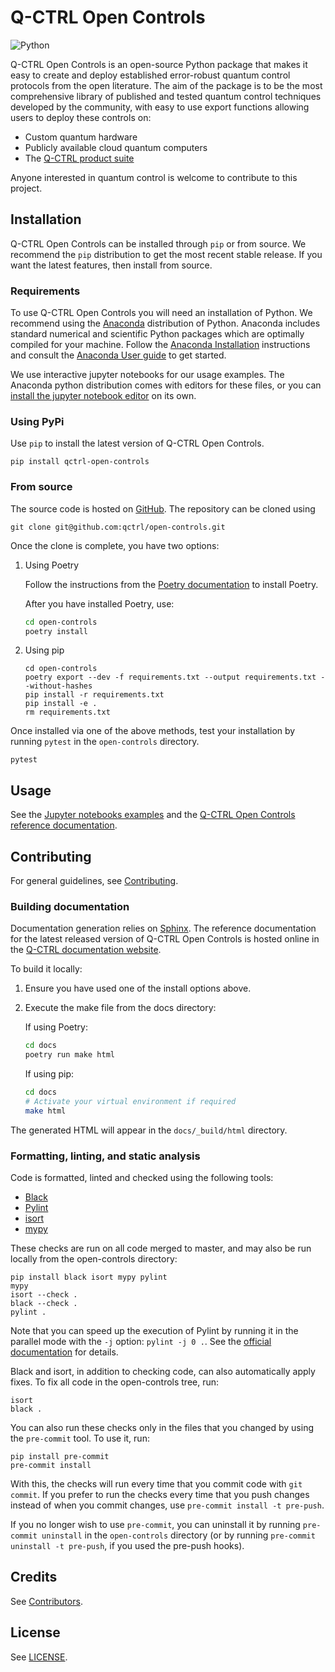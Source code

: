# Q-CTRL Open Controls

![Python](htttps://img.shields.io/badge/python-3.9+-blue.svg)

Q-CTRL Open Controls is an open-source Python package that makes it easy to create and deploy established error-robust quantum control protocols from the open literature. The aim of the package is to be the most comprehensive library of published and tested quantum control techniques developed by the community, with easy to use export functions allowing users to deploy these controls on:

- Custom quantum hardware
- Publicly available cloud quantum computers
- The [Q-CTRL product suite](https://q-ctrl.com/products/)

Anyone interested in quantum control is welcome to contribute to this project.

## Installation

Q-CTRL Open Controls can be installed through `pip` or from source. We recommend the `pip` distribution to get the most recent stable release. If you want the latest features, then install from source.

### Requirements

To use Q-CTRL Open Controls you will need an installation of Python. We recommend using the [Anaconda](https://www.anaconda.com/) distribution of Python. Anaconda includes standard numerical and scientific Python packages which are optimally compiled for your machine. Follow the [Anaconda Installation](https://docs.anaconda.com/anaconda/install/) instructions and consult the [Anaconda User guide](https://docs.anaconda.com/anaconda/user-guide/) to get started.

We use interactive jupyter notebooks for our usage examples. The Anaconda python distribution comes with editors for these files, or you can [install the jupyter notebook editor](https://jupyter.org/install) on its own.

### Using PyPi

Use `pip` to install the latest version of Q-CTRL Open Controls.

```shell
pip install qctrl-open-controls
```

### From source

The source code is hosted on [GitHub](https://github.com/qctrl/open-controls). The repository can be cloned using

```shell
git clone git@github.com:qctrl/open-controls.git
```

Once the clone is complete, you have two options:

1. Using Poetry

   Follow the instructions from the [Poetry documentation](https://python-poetry.org/docs/#installation) to install Poetry.

   After you have installed Poetry, use:

   ```bash
   cd open-controls
   poetry install
   ```

1. Using pip

   ```shell
   cd open-controls
   poetry export --dev -f requirements.txt --output requirements.txt --without-hashes
   pip install -r requirements.txt
   pip install -e .
   rm requirements.txt
   ```

Once installed via one of the above methods, test your installation by running `pytest` in the `open-controls` directory.

```shell
pytest
```

## Usage

See the [Jupyter notebooks examples](../examples) and the [Q-CTRL Open Controls reference documentation](https://docs.q-ctrl.com/open-controls/references/qctrl-open-controls/).

## Contributing

For general guidelines, see [Contributing](https://code.q-ctrl.com/contributing).

### Building documentation

Documentation generation relies on [Sphinx](http://www.sphinx-doc.org). The reference documentation for the latest released version of Q-CTRL Open Controls is hosted online in the [Q-CTRL documentation website](https://docs.q-ctrl.com/open-controls/references/qctrl-open-controls/).

To build it locally:

1. Ensure you have used one of the install options above.
1. Execute the make file from the docs directory:

   If using Poetry:

   ```bash
   cd docs
   poetry run make html
   ```

   If using pip:

   ```bash
   cd docs
   # Activate your virtual environment if required
   make html
   ```

The generated HTML will appear in the `docs/_build/html` directory.

### Formatting, linting, and static analysis

Code is formatted, linted and checked using the following tools:

- [Black](https://github.com/psf/black)
- [Pylint](https://pypi.org/project/pylint/)
- [isort](https://github.com/timothycrosley/isort)
- [mypy](http://mypy-lang.org/)

These checks are run on all code merged to master, and may also be run locally from the open-controls directory:

```shell
pip install black isort mypy pylint
mypy
isort --check .
black --check .
pylint .
```

Note that you can speed up the execution of Pylint by running it in the parallel mode with the `-j` option: `pylint -j 0 .`. See the [official documentation](https://pylint.readthedocs.io/en/latest/user_guide/usage/run.html#parallel-execution) for details.

Black and isort, in addition to checking code, can also automatically apply fixes. To fix all code in the open-controls tree, run:

```shell
isort
black .
```

You can also run these checks only in the files that you changed by using the `pre-commit` tool. To use it, run:

```shell
pip install pre-commit
pre-commit install
```

With this, the checks will run every time that you commit code with `git commit`. If you prefer to run the checks every time that you push changes instead of when you commit changes, use `pre-commit install -t pre-push`.

If you no longer wish to use `pre-commit`, you can uninstall it by running `pre-commit uninstall` in the `open-controls` directory (or by running `pre-commit uninstall -t pre-push`, if you used the pre-push hooks).

## Credits

See [Contributors](https://github.com/qctrl/open-controls/graphs/contributors).

## License

See [LICENSE](../LICENSE).
